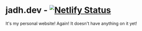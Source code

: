 # jadh.dev - [![Netlify Status](https://api.netlify.com/api/v1/badges/e9f05a66-87a4-4923-a912-9d7d38976bf9/deploy-status)](https://app.netlify.com/sites/epic-yonath-ebc7c5/deploys)

It's my personal website! Again! It doesn't have anything on it yet!
